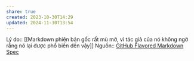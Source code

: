 ```yaml
---
share: true
created: 2023-10-30T14:29
updated: 2024-11-30T13:54
---
```

Lý do:: [[Markdown phiên bản gốc rất mù mờ, vì tác giả của nó không ngờ rằng nó lại được phổ biến đến vậy]]
Nguồn:: [GitHub Flavored Markdown Spec](https://github.github.com/gfm/#why-is-a-spec-needed-) 